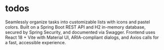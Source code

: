 # todos
Seamlessly organize tasks into customizable lists with icons and pastel colors. Built on a Spring Boot REST API and H2 in-memory database, secured by Spring Security, and documented via Swagger. Frontend uses React 18 + Vite with Material UI, ARIA-compliant dialogs, and Axios calls for a fast, accessible experience.

